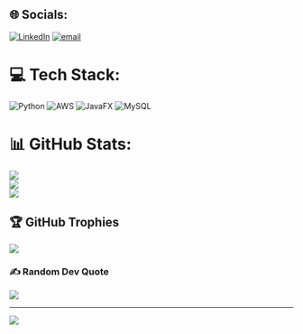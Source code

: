 
## 🌐 Socials:
[![LinkedIn](https://img.shields.io/badge/LinkedIn-%230077B5.svg?logo=linkedin&logoColor=white)](https://linkedin.com/in/moritz-r-kohr-b4a921333) [![email](https://img.shields.io/badge/Email-D14836?logo=gmail&logoColor=white)](mailto:moritz.kohr@mail.de) 

# 💻 Tech Stack:
![Python](https://img.shields.io/badge/python-3670A0?style=for-the-badge&logo=python&logoColor=ffdd54) ![AWS](https://img.shields.io/badge/AWS-%23FF9900.svg?style=for-the-badge&logo=amazon-aws&logoColor=white) ![JavaFX](https://img.shields.io/badge/javafx-%23FF0000.svg?style=for-the-badge&logo=javafx&logoColor=white) ![MySQL](https://img.shields.io/badge/mysql-4479A1.svg?style=for-the-badge&logo=mysql&logoColor=white)
# 📊 GitHub Stats:
![](https://github-readme-stats.vercel.app/api?username=moritzkohr&theme=synthwave&hide_border=false&include_all_commits=false&count_private=false)<br/>
![](https://nirzak-streak-stats.vercel.app/?user=moritzkohr&theme=synthwave&hide_border=false)<br/>
![](https://github-readme-stats.vercel.app/api/top-langs/?username=moritzkohr&theme=synthwave&hide_border=false&include_all_commits=false&count_private=false&layout=compact)

## 🏆 GitHub Trophies
![](https://github-profile-trophy.vercel.app/?username=moritzkohr&theme=synthwave&no-frame=false&no-bg=true&margin-w=4)

### ✍️ Random Dev Quote
![](https://quotes-github-readme.vercel.app/api?type=vetical&theme=radical)

---
![](https://komarev.com/ghpvc/?username=moritzkohr&style=for-the-badge)

<!-- Proudly created with GPRM ( https://gprm.itsvg.in ) -->
